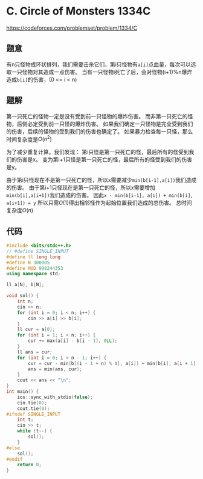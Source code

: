 # C. Circle of Monsters 1334C
https://codeforces.com/problemset/problem/1334/C

## 题意

有n只怪物成环状排列，我们需要击杀它们，第i只怪物有`a[i]`点血量，每次可以选取一只怪物对其造成一点伤害。
当有一只怪物i死亡了后，会对怪物(i+1)%n爆炸造成`b[i]`的伤害，(0 <= i < n)

## 题解

第一只死亡的怪物一定是没有受到前一只怪物的爆炸伤害。
而非第一只死亡的怪物，后侧必定受到前一只怪的爆炸伤害。
如果我们确定一只怪物是完全受到我们的伤害，后续的怪物的受到我们的伤害也确定了。
如果暴力检查每一只怪，那么时间复杂度是$O(n^2)$

为了减少重复计算。我们发现：
第i只怪是第一只死亡的怪，最后所有的怪受到我们的伤害是x。
变为第i+1只怪是第一只死亡的怪，最后所有的怪受到我们的伤害是y。

由于第i只怪现在不是第一只死亡的怪，所以x需要减少`min(b[i-1],a[i])`我们造成的伤害。
由于第i+1只怪现在是第一只死亡的怪，所以x需要增加`min(b[i],a[i+1])`我们造成的伤害。
因此`x - min(b[i-1], a[i]) + min(b[i], a[i+1]) = y`
所以只需$O(1)$得出相邻怪作为起始位置我们造成的总伤害。
总时间复杂度$O(n)$

## 代码

``` cpp
#include <bits/stdc++.h>
// #define SINGLE_INPUT
#define ll long long
#define N 300005
#define MOD 998244353
using namespace std;

ll a[N], b[N];

void sol() {
    int n;
    cin >> n;
    for (int i = 0; i < n; i++) {
        cin >> a[i] >> b[i];
    }
    ll cur = a[0];
    for (int i = 1; i < n; i++) {
        cur += max(a[i] - b[i - 1], 0LL);
    }
    ll ans = cur;
    for (int i = 0; i < n - 1; i++) {
        cur = cur - min(b[(i - 1 + n) % n], a[i]) + min(b[i], a[i + 1]);
        ans = min(ans, cur);
    }
    cout << ans << "\n";
}
int main() {
    ios::sync_with_stdio(false);
    cin.tie(0);
    cout.tie(0);
#ifndef SINGLE_INPUT
    int t;
    cin >> t;
    while (t--) {
        sol();
    }
#else
    sol();
#endif
    return 0;
}
```